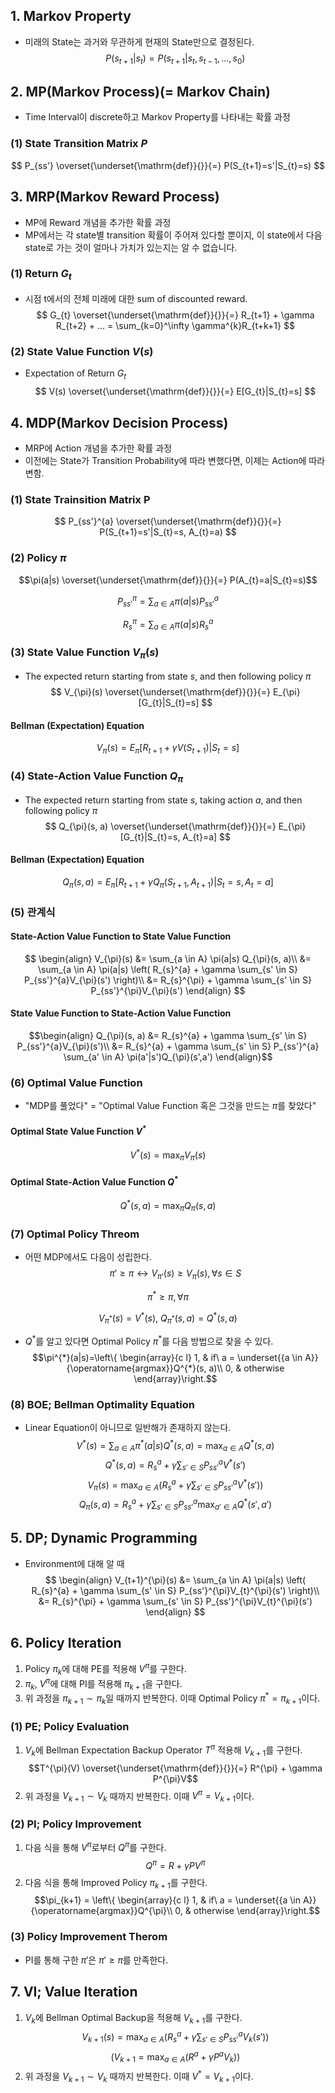 ## 1. Markov Property
- 미래의 State는 과거와 무관하게 현재의 State만으로 결정된다.
$$
P(s_{t+1}|s_{t}) = P(s_{t+1}|s_{t}, s_{t-1}, ... , s_{0})
$$

## 2. MP(Markov Process)(= Markov Chain)
- Time Interval이 discrete하고 Markov Property를 나타내는 확률 과정

### (1) State Transition Matrix $P$ 
$$
P_{ss'} \overset{\underset{\mathrm{def}}{}}{=} P(S_{t+1}=s'|S_{t}=s)
$$

## 3. MRP(Markov Reward Process)
- MP에 Reward 개념을 추가한 확률 과정
- MP에서는 각 state별 transition 확률이 주어져 있다할 뿐이지, 이 state에서 다음 state로 가는 것이 얼마나 가치가 있는지는 알 수 없습니다.

### (1) Return $G_{t}$
- 시점 t에서의 전체 미래에 대한 sum of discounted reward.
$$
G_{t} \overset{\underset{\mathrm{def}}{}}{=} R_{t+1} + \gamma R_{t+2} + ... = \sum_{k=0}^\infty \gamma^{k}R_{t+k+1}
$$

### (2) State Value Function $V(s)$
- Expectation of Return $G_{t}$
$$
V(s) \overset{\underset{\mathrm{def}}{}}{=} E[G_{t}|S_{t}=s]
$$

## 4. MDP(Markov Decision Process)
- MRP에 Action 개념을 추가한 확률 과정
- 이전에는 State가 Transition Probability에 따라 변했다면, 이제는 Action에 따라 변함.

### (1) State Trainsition Matrix P
$$
P_{ss'}^{a} \overset{\underset{\mathrm{def}}{}}{=} P(S_{t+1}=s'|S_{t}=s, A_{t}=a)
$$

### (2) Policy $\pi$
$$\pi(a|s) \overset{\underset{\mathrm{def}}{}}{=} P(A_{t}=a|S_{t}=s)$$

$$P_{ss'}^{\pi} = \sum_{a \in A} \pi(a|s) P_{ss'}^a$$

$$R_{s}^{\pi} = \sum_{a \in A} \pi(a|s) R_{s}^a$$

### (3) State Value Function $V_{\pi}(s)$
- The expected return starting from state $s$, and then following policy $\pi$
$$
V_{\pi}(s) \overset{\underset{\mathrm{def}}{}}{=} E_{\pi}[G_{t}|S_{t}=s]
$$

#### Bellman (Expectation) Equation
$$
V_{\pi}(s) = E_{\pi}[R_{t+1} + \gamma V(S_{t+1})|S_{t}=s]
$$

### (4) State-Action Value Function $Q_{\pi}$
- The expected return starting from state $s$, taking action $a$, and then following policy $\pi$
$$
Q_{\pi}(s, a) \overset{\underset{\mathrm{def}}{}}{=} E_{\pi}[G_{t}|S_{t}=s, A_{t}=a]
$$

#### Bellman (Expectation) Equation
$$
Q_{\pi}(s, a) = E_{\pi}[R_{t+1} + \gamma Q_{\pi}(S_{t+1}, A_{t+1})|S_{t}=s, A_{t}=a]
$$

### (5) 관계식
#### State-Action Value Function to State Value Function
$$
\begin{align}
V_{\pi}(s) &= \sum_{a \in A} \pi(a|s) Q_{\pi}(s, a)\\
&= \sum_{a \in A} \pi(a|s) \left( R_{s}^{a} + \gamma \sum_{s' \in S} P_{ss'}^{a}V_{\pi}(s') \right)\\
&= R_{s}^{\pi} + \gamma \sum_{s' \in S} P_{ss'}^{\pi}V_{\pi}(s')
\end{align}
$$

#### State Value Function to State-Action Value Function
$$\begin{align}
Q_{\pi}(s, a) &= R_{s}^{a} + \gamma \sum_{s' \in S} P_{ss'}^{a}V_{\pi}(s')\\
&= R_{s}^{a} + \gamma \sum_{s' \in S} P_{ss'}^{a} \sum_{a' \in A} \pi(a'|s')Q_{\pi}(s',a')
\end{align}$$

### (6) Optimal Value Function
- "MDP를 풀었다" = "Optimal Value Function 혹은 그것을 만드는 $\pi$를 찾았다"
#### Optimal State Value Function $V^{*}$
$$
V^{*}(s) = \max_{\pi} V_{\pi}(s)
$$
#### Optimal State-Action Value Function $Q^{*}$
$$
Q^{*}(s, a) = \max_{\pi} Q_{\pi}(s, a)
$$

### (7) Optimal Policy Threom
- 어떤 MDP에서도 다음이 성립한다.
$$
\pi' \ge \pi \leftrightarrow V_{\pi'}(s) \ge V_{\pi}(s), \forall s \in S
$$

$$
\pi^{*} \ge \pi, \forall \pi
$$

$$
V_{\pi^{*}}(s) = V^{*}(s),\ Q_{\pi^{*}}(s, a) = Q^{*}(s, a)
$$
- $Q^{*}$를 알고 있다면 Optimal Policy $\pi^{*}$를 다음 방법으로 찾을 수 있다.
$$\pi^{*}(a|s)=\left\{
\begin{array}{c l}	
    1, & if\ a = \underset{{a \in A}}{\operatorname{argmax}}Q^{*}(s, a)\\
    0, & otherwise
\end{array}\right.$$

### (8) BOE; Bellman Optimality Equation
- Linear Equation이 아니므로 일반해가 존재하지 않는다.
$$
V^{*}(s) = \sum_{a \in A} \pi^{*}(a|s) Q^{*}(s, a) = \max_{a \in A}Q^{*}(s, a)
$$
$$
Q^{*}(s, a) = R_{s}^{a} + \gamma \sum_{s' \in S} P_{ss'}^{a}V^{*}(s')
$$
$$
V_{\pi}(s) = \max_{a \in A} \left( R_{s}^{a} + \gamma \sum_{s' \in S} P_{ss'}^{a}V^{*}(s') \right)
$$
$$
Q_{\pi}(s, a) = R_{s}^{a} + \gamma \sum_{s' \in S} P_{ss'}^{a}\max_{a' \in A}Q^{*}(s', a')
$$

## 5. DP; Dynamic Programming
- Environment에 대해 알 때
$$
\begin{align}
V_{t+1}^{\pi}(s) &= \sum_{a \in A} \pi(a|s) \left( R_{s}^{a} + \gamma \sum_{s' \in S} P_{ss'}^{\pi}V_{t}^{\pi}(s') \right)\\
&= R_{s}^{\pi} + \gamma \sum_{s' \in S} P_{ss'}^{\pi}V_{t}^{\pi}(s')
\end{align}
$$

## 6. Policy Iteration
1. Policy $\pi_{k}$에 대해 PE를 적용해 $V^{\pi}$를 구한다.
2. $\pi_{k}$, $V^{\pi}$에 대해 PI를 적용해 $\pi_{k+1}$을 구한다.
3. 위 과정을 $\pi_{k+1} \sim \pi_{k}$일 때까지 반복한다. 이때 Optimal Policy $\pi^{*} = \pi_{k+1}$이다.

### (1) PE; Policy Evaluation
1. $V_{k}$에 Bellman Expectation Backup Operator $T^{\pi}$ 적용해 $V_{k+1}$를 구한다.
$$T^{\pi}(V) \overset{\underset{\mathrm{def}}{}}{=} R^{\pi} + \gamma P^{\pi}V$$
2. 위 과정을 $V_{k+1} \sim V_{k}$ 때까지 반복한다. 이때 $V^{\pi} = V_{k+1}$이다.

### (2) PI; Policy Improvement
1. 다음 식을 통해 $V^{\pi}$로부터 $Q^{\pi}$를 구한다.
$$Q^{\pi} = R + \gamma PV^{\pi}$$
2. 다음 식을 통해 Improved Policy $\pi_{k+1}$를 구한다.
$$\pi_{k+1} = \left\{
\begin{array}{c l}	
    1, & if\ a = \underset{{a \in A}}{\operatorname{argmax}}Q^{\pi}\\
    0, & otherwise
\end{array}\right.$$

### (3) Policy Improvement Therom
- PI를 통해 구한 $\pi'$은 $\pi' \ge \pi$를 만족한다.

## 7. VI; Value Iteration
1. $V_{k}$에 Bellman Optimal Backup을 적용해 $V_{k+1}$를 구한다.
$$V_{k+1}(s) = \max_{a \in A}(R_{s}^{a} + \gamma \sum_{s' \in S} P_{ss'}^{a}V_{k}(s'))$$
$$\bigg( V_{k+1} = \max_{a \in A}(R^{a} + \gamma P^{a}V_{k}) \bigg)$$
2. 위 과정을 $V_{k+1} \sim V_{k}$ 때까지 반복한다. 이때 $V^{*} = V_{k+1}$이다.

